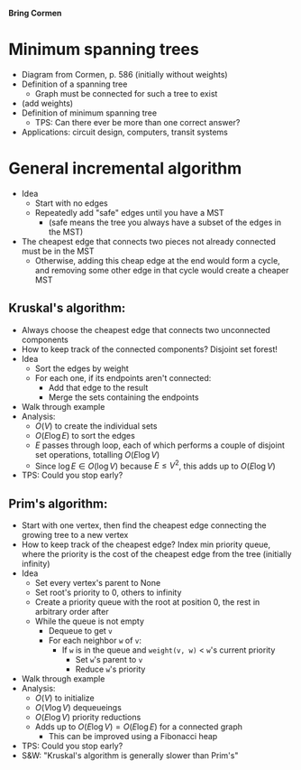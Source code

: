 **Bring Cormen**

# Minimum spanning trees
* Diagram from Cormen, p. 586 (initially without weights)
* Definition of a spanning tree
  * Graph must be connected for such a tree to exist
* (add weights)
* Definition of minimum spanning tree
  * TPS: Can there ever be more than one correct answer?
* Applications: circuit design, computers, transit systems

# General incremental algorithm
* Idea
  * Start with no edges
  * Repeatedly add "safe" edges until you have a MST
    * (safe means the tree you always have a subset of the edges in the MST)
* The cheapest edge that connects two pieces not already connected must be in the MST
  * Otherwise, adding this cheap edge at the end would form a cycle, and removing some other edge in that cycle would create a cheaper MST

## Kruskal's algorithm:
* Always choose the cheapest edge that connects two unconnected components
* How to keep track of the connected components? Disjoint set forest!
* Idea
  * Sort the edges by weight
  * For each one, if its endpoints aren't connected:
    * Add that edge to the result
    * Merge the sets containing the endpoints
* Walk through example
* Analysis:
  * $O(V)$ to create the individual sets
  * $O(E \log E)$ to sort the edges
  * $E$ passes through loop, each of which performs a couple of disjoint set operations, totalling $O(E \log V)$
  * Since $\log E \in O(\log V)$ because $E \leq V^2$, this adds up to $O(E \log V)$
* TPS: Could you stop early?

## Prim's algorithm:
* Start with one vertex, then find the cheapest edge connecting the growing tree to a new vertex
* How to keep track of the cheapest edge? Index min priority queue, where the priority is the cost of the cheapest edge from the tree (initially infinity)
* Idea
  * Set every vertex's parent to None
  * Set root's priority to 0, others to infinity
  * Create a priority queue with the root at position 0, the rest in arbitrary order after
  * While the queue is not empty
    * Dequeue to get `v`
    * For each neighbor `w` of `v`:
      * If `w` is in the queue and `weight(v, w)` < `w`'s current priority
        * Set `w`'s parent to `v`
        * Reduce `w`'s priority
* Walk through example
* Analysis:
  * $O(V)$ to initialize
  * $O(V \log V)$ dequeueings
  * $O(E \log V)$ priority reductions
  * Adds up to $O(E \log V) = O(E \log E)$ for a connected graph
    * This can be improved using a Fibonacci heap
* TPS: Could you stop early?
* S&W: "Kruskal's algorithm is generally slower than Prim's"
